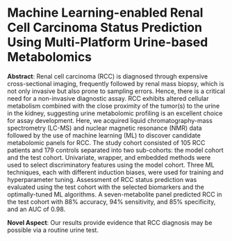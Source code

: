 # Machine Learning-enabled Renal Cell Carcinoma Status Prediction Using Multi-Platform Urine-based Metabolomics

**Abstract**: Renal cell carcinoma (RCC) is diagnosed through expensive cross-sectional imaging, frequently followed by renal mass biopsy, which is not only invasive but also prone to sampling errors. Hence, there is a critical need for a non-invasive diagnostic assay. RCC exhibits altered cellular metabolism combined with the close proximity of the tumor(s) to the urine in the kidney, suggesting urine metabolomic profiling is an excellent choice for assay development. Here, we acquired liquid chromatography-mass spectrometry (LC-MS) and nuclear magnetic resonance (NMR) data followed by the use of machine learning (ML) to discover candidate metabolomic panels for RCC. The study cohort consisted of 105 RCC patients and 179 controls separated into two sub-cohorts: the model cohort and the test cohort. Univariate, wrapper, and embedded methods were used to select discriminatory features using the model cohort. Three ML techniques, each with different induction biases, were used for training and hyperparameter tuning. Assessment of RCC status prediction was evaluated using the test cohort with the selected biomarkers and the optimally-tuned ML algorithms. A seven-metabolite panel predicted RCC in the test cohort with 88% accuracy, 94% sensitivity, and 85% specificity, and an AUC of 0.98.

**Novel Aspect**: Our results provide evidence that RCC diagnosis may be possible via a routine urine test. 
